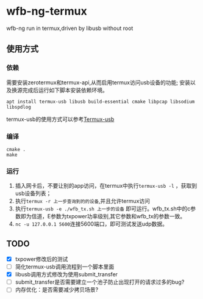 # wfb-ng-termux
wfb-ng run in termux,driven by libusb without root 

## 使用方式
### 依赖
需要安装zerotermux和termux-api,从而启用termux访问usb设备的功能;
安装以及换源完成后运行如下脚本安装依赖环境。
```
apt install termux-usb libusb build-essential cmake libpcap libsodium libspdlog
```
termux-usb的使用方式可以参考[Termux-usb](https://wiki.termux.com/wiki/Termux-usb)

### 编译
```shell
cmake .
make
```

### 运行
1. 插入网卡后，不要让别的app访问，在termux中执行`termux-usb -l` ，获取到usb设备列表；
2. 执行`termux -r 上一步查询到的的设备`,并且允许termux访问
3. 执行`termux-usb -e ./wfb_tx.sh 上一步的设备` 即可运行。wfb_tx.sh中的c参数即为信道，E参数为txpower功率级别,其它参数和wfb_tx的参数一致。
4. `nc -u 127.0.0.1 5600`连接5600端口，即可测试发送udp数据。

## TODO
- [x] txpower修改后的测试
- [ ] 简化termux-usb调用流程到一个脚本里面
- [x] libusb调用方式修改为使用submit_transfer
- [ ] submit_transfer是否需要建立一个池子防止出现打开的请求过多的bug?
- [ ] 内存优化：是否需要减少拷贝场景?
